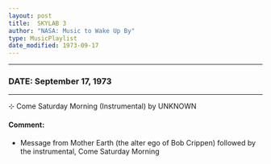 ```yaml
---
layout: post
title:  SKYLAB 3
author: "NASA: Music to Wake Up By"
type: MusicPlaylist
date_modified: 1973-09-17
---
```


----
### DATE: September 17, 1973
----
⊹ Come Saturday Morning (Instrumental) by UNKNOWN

#### Comment:
* Message from Mother Earth (the alter ego of Bob Crippen) followed by the instrumental, Come Saturday Morning
